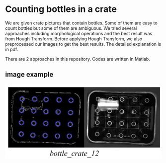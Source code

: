 
# Counting bottles in a crate
We are given crate pictures that contain bottles. Some of them are easy to count bottles but some of them are ambiguous. We tried several approaches including morphological operations and the best result was from Hough Transform. Before applying Hough Transform, we also preprocessed our images to get the best results. The detailed explanation is in pdf.

There are 2 approaches in this repository. Codes are written in Matlab.







## image example
![](https://github.com/iamesoes/Counting-Bottles-Using-Machine-Vision/blob/main/image_example.png?raw=true)


  
